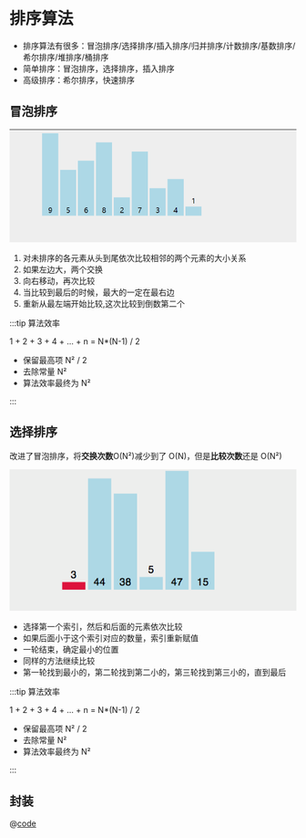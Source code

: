 # 排序算法

- 排序算法有很多：冒泡排序/选择排序/插入排序/归并排序/计数排序/基数排序/希尔排序/堆排序/桶排序
- 简单排序：冒泡排序，选择排序，插入排序
- 高级排序：希尔排序，快速排序

## 冒泡排序

![冒泡排序](./bubble-sort.gif)

1. 对未排序的各元素从头到尾依次比较相邻的两个元素的大小关系
2. 如果左边大，两个交换
3. 向右移动，再次比较
4. 当比较到最后的时候，最大的一定在最右边
5. 重新从最左端开始比较,这次比较到倒数第二个

:::tip 算法效率

1 + 2 + 3 + 4 + ... + n = N\*(N-1) / 2

- 保留最高项 N² / 2
- 去除常量 N²
- 算法效率最终为 N²

:::

## 选择排序

改进了冒泡排序，将**交换次数**O(N²)减少到了 O(N)，但是**比较次数**还是 O(N²)

![选择排序](./selection-sort.gif)

- 选择第一个索引，然后和后面的元素依次比较
- 如果后面小于这个索引对应的数量，索引重新赋值
- 一轮结束，确定最小的位置
- 同样的方法继续比较
- 第一轮找到最小的，第二轮找到第二小的，第三轮找到第三小的，直到最后

:::tip 算法效率

1 + 2 + 3 + 4 + ... + n = N\*(N-1) / 2

- 保留最高项 N² / 2
- 去除常量 N²
- 算法效率最终为 N²

:::

## 封装

@[code](./ArrayList.js)
